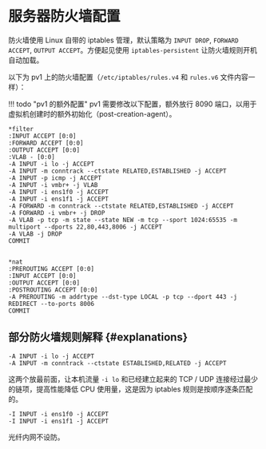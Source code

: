 # 服务器防火墙配置

防火墙使用 Linux 自带的 iptables 管理，默认策略为 `INPUT DROP`, `FORWARD ACCEPT`, `OUTPUT ACCEPT`。方便起见使用 `iptables-persistent` 让防火墙规则开机自动加载。

以下为 pv1 上的防火墙配置（`/etc/iptables/rules.v4` 和 `rules.v6` 文件内容一样）：

!!! todo "pv1 的额外配置"
    pv1 需要修改以下配置，额外放行 8090 端口，以用于虚拟机创建时的额外初始化（post-creation-agent）。

```shell
*filter
:INPUT ACCEPT [0:0]
:FORWARD ACCEPT [0:0]
:OUTPUT ACCEPT [0:0]
:VLAB - [0:0]
-A INPUT -i lo -j ACCEPT
-A INPUT -m conntrack --ctstate RELATED,ESTABLISHED -j ACCEPT
-A INPUT -p icmp -j ACCEPT
-A INPUT -i vmbr+ -j VLAB
-A INPUT -i ens1f0 -j ACCEPT
-A INPUT -i ens1f1 -j ACCEPT
-A FORWARD -m conntrack --ctstate RELATED,ESTABLISHED -j ACCEPT
-A FORWARD -i vmbr+ -j DROP
-A VLAB -p tcp -m state --state NEW -m tcp --sport 1024:65535 -m multiport --dports 22,80,443,8006 -j ACCEPT
-A VLAB -j DROP
COMMIT


*nat
:PREROUTING ACCEPT [0:0]
:INPUT ACCEPT [0:0]
:OUTPUT ACCEPT [0:0]
:POSTROUTING ACCEPT [0:0]
-A PREROUTING -m addrtype --dst-type LOCAL -p tcp --dport 443 -j REDIRECT --to-ports 8006
COMMIT
```

## 部分防火墙规则解释 {#explanations}

```shell
-A INPUT -i lo -j ACCEPT
-A INPUT -m conntrack --ctstate ESTABLISHED,RELATED -j ACCEPT
```

这两个放最前面，让本机流量 `-i lo` 和已经建立起来的 TCP / UDP 连接经过最少的链项，提高性能降低 CPU 使用量，这是因为 iptables 规则是按顺序逐条匹配的。

```shell
-I INPUT -i ens1f0 -j ACCEPT
-I INPUT -i ens1f1 -j ACCEPT
```

光纤内网不设防。
